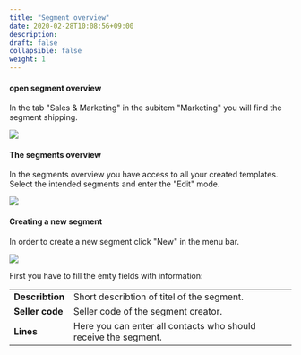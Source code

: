 ```yaml
---
title: "Segment overview"
date: 2020-02-28T10:08:56+09:00
description: 
draft: false
collapsible: false
weight: 1
---
```


#### open segment overview

In the tab "Sales & Marketing" in the subitem "Marketing" you will find the segment shipping.

![](/images/connectornav/segment/oeffnen.png)

#### The segments overview

In the segments overview you have access to all your created templates. Select the intended segments and enter the "Edit" mode.

![](/images/connectornav/segment/uebersicht.png)

#### Creating a new segment

In order to create a new segment click "New" in the menu bar.

![](/images/connectornav/segment/anlegen.png)

First you have to fill the emty fields with information:

| | |
|---|---|
| **Describtion** | Short describtion of titel of the segment.                      |
| **Seller code** | Seller code of the segment creator.                             |
| **Lines**       | Here you can enter all contacts who should receive the segment. |
